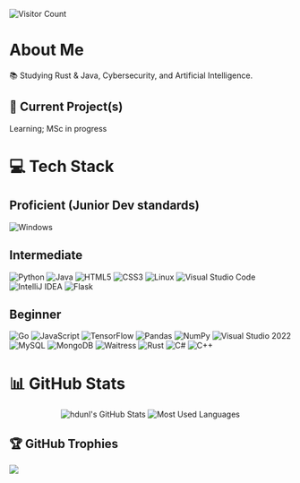 ![Visitor Count](https://visitor-badge.laobi.icu/badge?page_id=hdunl.hdunl)

<!-- ABOUT ME -->
# About Me
📚 Studying Rust & Java, Cybersecurity, and Artificial Intelligence.

## 🚀 Current Project(s)
Learning; MSc in progress

# 💻 Tech Stack

## Proficient (Junior Dev standards)
![Windows](https://img.shields.io/badge/Windows-0078D6?style=for-the-badge&logo=windows&logoColor=white)

## Intermediate
![Python](https://img.shields.io/badge/Python-3776AB?style=for-the-badge&logo=python&logoColor=white)
![Java](https://img.shields.io/badge/Java-ED8B00?style=for-the-badge&logo=openjdk&logoColor=white)
![HTML5](https://img.shields.io/badge/HTML5-E34F26?style=for-the-badge&logo=html5&logoColor=white)
![CSS3](https://img.shields.io/badge/CSS3-1572B6?style=for-the-badge&logo=css3&logoColor=white)
![Linux](https://img.shields.io/badge/Linux-FCC624?style=for-the-badge&logo=linux&logoColor=black)
![Visual Studio Code](https://img.shields.io/badge/Visual%20Studio%20Code-007ACC?style=for-the-badge&logo=visual-studio-code&logoColor=white)
![IntelliJ IDEA](https://img.shields.io/badge/IntelliJ_IDEA-000000?style=for-the-badge&logo=intellij-idea&logoColor=white)
![Flask](https://img.shields.io/badge/Flask-000000?style=for-the-badge&logo=flask&logoColor=white)

## Beginner  
![Go](https://img.shields.io/badge/Go-00ADD8?style=for-the-badge&logo=go&logoColor=white)
![JavaScript](https://img.shields.io/badge/JavaScript-F7DF1E?style=for-the-badge&logo=javascript&logoColor=black)
![TensorFlow](https://img.shields.io/badge/TensorFlow-FF6F00?style=for-the-badge&logo=tensorflow&logoColor=white)
![Pandas](https://img.shields.io/badge/Pandas-150458?style=for-the-badge&logo=pandas&logoColor=white)
![NumPy](https://img.shields.io/badge/NumPy-013243?style=for-the-badge&logo=numpy&logoColor=white)
![Visual Studio 2022](https://img.shields.io/badge/Visual%20Studio%202022-5C2D91?style=for-the-badge&logo=visual-studio&logoColor=white)
![MySQL](https://img.shields.io/badge/MySQL-4479A1?style=for-the-badge&logo=mysql&logoColor=white)
![MongoDB](https://img.shields.io/badge/MongoDB-%234ea94b.svg?style=for-the-badge&logo=mongodb&logoColor=white)
![Waitress](https://img.shields.io/badge/Waitress-776AB?style=for-the-badge&logo=python&logoColor=white)
![Rust](https://img.shields.io/badge/Rust-000000?style=for-the-badge&logo=rust&logoColor=white)
![C#](https://img.shields.io/badge/C%23-239120?style=for-the-badge&logo=c-sharp&logoColor=white)
![C++](https://img.shields.io/badge/C++-00599C?style=for-the-badge&logo=c%2B%2B&logoColor=white)

# 📊 GitHub Stats

<p align="center">
  <img src="https://github-readme-stats.vercel.app/api?username=hdunl&theme=dark&hide_border=false&include_all_commits=false&count_private=false" alt="hdunl's GitHub Stats" />
  <img src="https://github-readme-stats.vercel.app/api/top-langs/?username=hdunl&theme=dark&hide_border=false&include_all_commits=false&count_private=false&layout=compact" alt="Most Used Languages" />
</p>

## 🏆 GitHub Trophies
![](https://github-profile-trophy.vercel.app/?username=hdunl&theme=radical&no-frame=true&no-bg=false&margin-w=4)


